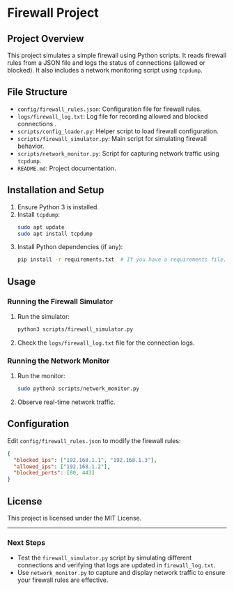 # Firewall Project

## Project Overview
This project simulates a simple firewall using Python scripts. It reads firewall rules from a JSON file and logs the status of connections (allowed or blocked). It also includes a network monitoring script using `tcpdump`.

## File Structure
- `config/firewall_rules.json`: Configuration file for firewall rules.
- `logs/firewall_log.txt`: Log file for recording allowed and blocked connections .
- `scripts/config_loader.py`: Helper script to load firewall configuration.
- `scripts/firewall_simulator.py`: Main script for simulating firewall behavior.
- `scripts/network_monitor.py`: Script for capturing network traffic using `tcpdump`.
- `README.md`: Project documentation.

## Installation and Setup
1. Ensure Python 3 is installed.
2. Install `tcpdump`:
   ```bash
   sudo apt update
   sudo apt install tcpdump
   ```
3. Install Python dependencies (if any):
   ```bash
   pip install -r requirements.txt  # If you have a requirements file.
   ```

## Usage

### Running the Firewall Simulator
1. Run the simulator:
   ```bash
   python3 scripts/firewall_simulator.py
   ```
2. Check the `logs/firewall_log.txt` file for the connection logs.

### Running the Network Monitor
1. Run the monitor:
   ```bash
   sudo python3 scripts/network_monitor.py
   ```
2. Observe real-time network traffic.

## Configuration
Edit `config/firewall_rules.json` to modify the firewall rules:

```json
{
  "blocked_ips": ["192.168.1.1", "192.168.1.3"],
  "allowed_ips": ["192.168.1.2"],
  "blocked_ports": [80, 443]
}
```

## License
This project is licensed under the MIT License.

---

### Next Steps
- Test the `firewall_simulator.py` script by simulating different connections and verifying that logs are updated in `firewall_log.txt`.
- Use `network_monitor.py` to capture and display network traffic to ensure your firewall rules are effective.
